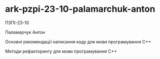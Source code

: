 # ark-pzpi-23-10-palamarchuk-anton

ПЗПІ-23-10

Паламарчук Антон

Основні рекомендації написання коду для мови програмування С++

Методи рефакторингу для мови програмування С++